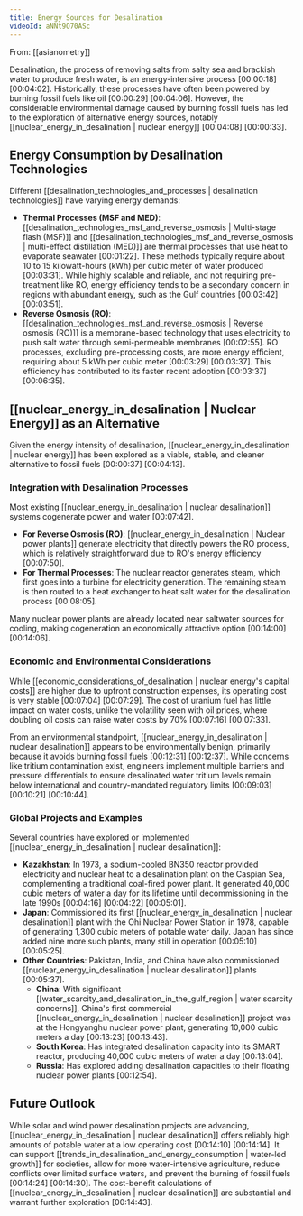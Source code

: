 ```yaml
---
title: Energy Sources for Desalination
videoId: aNNt9O70ASc
---
```


From: [[asianometry]] <br/> 

Desalination, the process of removing salts from salty sea and brackish water to produce fresh water, is an energy-intensive process <a class="yt-timestamp" data-t="00:00:18">[00:00:18]</a> <a class="yt-timestamp" data-t="00:04:02">[00:04:02]</a>. Historically, these processes have often been powered by burning fossil fuels like oil <a class="yt-timestamp" data-t="00:00:29">[00:00:29]</a> <a class="yt-timestamp" data-t="00:04:06">[00:04:06]</a>. However, the considerable environmental damage caused by burning fossil fuels has led to the exploration of alternative energy sources, notably [[nuclear_energy_in_desalination | nuclear energy]] <a class="yt-timestamp" data-t="00:04:08">[00:04:08]</a> <a class="yt-timestamp" data-t="00:00:33">[00:00:33]</a>.

## Energy Consumption by Desalination Technologies

Different [[desalination_technologies_and_processes | desalination technologies]] have varying energy demands:

*   **Thermal Processes (MSF and MED)**: [[desalination_technologies_msf_and_reverse_osmosis | Multi-stage flash (MSF)]] and [[desalination_technologies_msf_and_reverse_osmosis | multi-effect distillation (MED)]] are thermal processes that use heat to evaporate seawater <a class="yt-timestamp" data-t="00:01:22">[00:01:22]</a>. These methods typically require about 10 to 15 kilowatt-hours (kWh) per cubic meter of water produced <a class="yt-timestamp" data-t="00:03:31">[00:03:31]</a>. While highly scalable and reliable, and not requiring pre-treatment like RO, energy efficiency tends to be a secondary concern in regions with abundant energy, such as the Gulf countries <a class="yt-timestamp" data-t="00:03:42">[00:03:42]</a> <a class="yt-timestamp" data-t="00:03:51">[00:03:51]</a>.
*   **Reverse Osmosis (RO)**: [[desalination_technologies_msf_and_reverse_osmosis | Reverse osmosis (RO)]] is a membrane-based technology that uses electricity to push salt water through semi-permeable membranes <a class="yt-timestamp" data-t="00:02:55">[00:02:55]</a>. RO processes, excluding pre-processing costs, are more energy efficient, requiring about 5 kWh per cubic meter <a class="yt-timestamp" data-t="00:03:29">[00:03:29]</a> <a class="yt-timestamp" data-t="00:03:37">[00:03:37]</a>. This efficiency has contributed to its faster recent adoption <a class="yt-timestamp" data-t="00:03:37">[00:03:37]</a> <a class="yt-timestamp" data-t="00:06:35">[00:06:35]</a>.

## [[nuclear_energy_in_desalination | Nuclear Energy]] as an Alternative

Given the energy intensity of desalination, [[nuclear_energy_in_desalination | nuclear energy]] has been explored as a viable, stable, and cleaner alternative to fossil fuels <a class="yt-timestamp" data-t="00:00:37">[00:00:37]</a> <a class="yt-timestamp" data-t="00:04:13">[00:04:13]</a>.

### Integration with Desalination Processes
Most existing [[nuclear_energy_in_desalination | nuclear desalination]] systems cogenerate power and water <a class="yt-timestamp" data-t="00:07:42">[00:07:42]</a>.

*   **For Reverse Osmosis (RO)**: [[nuclear_energy_in_desalination | Nuclear power plants]] generate electricity that directly powers the RO process, which is relatively straightforward due to RO's energy efficiency <a class="yt-timestamp" data-t="00:07:50">[00:07:50]</a>.
*   **For Thermal Processes**: The nuclear reactor generates steam, which first goes into a turbine for electricity generation. The remaining steam is then routed to a heat exchanger to heat salt water for the desalination process <a class="yt-timestamp" data-t="00:08:05">[00:08:05]</a>.

Many nuclear power plants are already located near saltwater sources for cooling, making cogeneration an economically attractive option <a class="yt-timestamp" data-t="00:14:00">[00:14:00]</a> <a class="yt-timestamp" data-t="00:14:06">[00:14:06]</a>.

### Economic and Environmental Considerations
While [[economic_considerations_of_desalination | nuclear energy's capital costs]] are higher due to upfront construction expenses, its operating cost is very stable <a class="yt-timestamp" data-t="00:07:04">[00:07:04]</a> <a class="yt-timestamp" data-t="00:07:29">[00:07:29]</a>. The cost of uranium fuel has little impact on water costs, unlike the volatility seen with oil prices, where doubling oil costs can raise water costs by 70% <a class="yt-timestamp" data-t="00:07:16">[00:07:16]</a> <a class="yt-timestamp" data-t="00:07:33">[00:07:33]</a>.

From an environmental standpoint, [[nuclear_energy_in_desalination | nuclear desalination]] appears to be environmentally benign, primarily because it avoids burning fossil fuels <a class="yt-timestamp" data-t="00:12:31">[00:12:31]</a> <a class="yt-timestamp" data-t="00:12:37">[00:12:37]</a>. While concerns like tritium contamination exist, engineers implement multiple barriers and pressure differentials to ensure desalinated water tritium levels remain below international and country-mandated regulatory limits <a class="yt-timestamp" data-t="00:09:03">[00:09:03]</a> <a class="yt-timestamp" data-t="00:10:21">[00:10:21]</a> <a class="yt-timestamp" data-t="00:10:44">[00:10:44]</a>.

### Global Projects and Examples
Several countries have explored or implemented [[nuclear_energy_in_desalination | nuclear desalination]]:

*   **Kazakhstan**: In 1973, a sodium-cooled BN350 reactor provided electricity and nuclear heat to a desalination plant on the Caspian Sea, complementing a traditional coal-fired power plant. It generated 40,000 cubic meters of water a day for its lifetime until decommissioning in the late 1990s <a class="yt-timestamp" data-t="00:04:16">[00:04:16]</a> <a class="yt-timestamp" data-t="00:04:22">[00:04:22]</a> <a class="yt-timestamp" data-t="00:05:01">[00:05:01]</a>.
*   **Japan**: Commissioned its first [[nuclear_energy_in_desalination | nuclear desalination]] plant with the Ohi Nuclear Power Station in 1978, capable of generating 1,300 cubic meters of potable water daily. Japan has since added nine more such plants, many still in operation <a class="yt-timestamp" data-t="00:05:10">[00:05:10]</a> <a class="yt-timestamp" data-t="00:05:25">[00:05:25]</a>.
*   **Other Countries**: Pakistan, India, and China have also commissioned [[nuclear_energy_in_desalination | nuclear desalination]] plants <a class="yt-timestamp" data-t="00:05:37">[00:05:37]</a>.
    *   **China**: With significant [[water_scarcity_and_desalination_in_the_gulf_region | water scarcity concerns]], China's first commercial [[nuclear_energy_in_desalination | nuclear desalination]] project was at the Hongyanghu nuclear power plant, generating 10,000 cubic meters a day <a class="yt-timestamp" data-t="00:13:23">[00:13:23]</a> <a class="yt-timestamp" data-t="00:13:43">[00:13:43]</a>.
    *   **South Korea**: Has integrated desalination capacity into its SMART reactor, producing 40,000 cubic meters of water a day <a class="yt-timestamp" data-t="00:13:04">[00:13:04]</a>.
    *   **Russia**: Has explored adding desalination capacities to their floating nuclear power plants <a class="yt-timestamp" data-t="00:12:54">[00:12:54]</a>.

## Future Outlook
While solar and wind power desalination projects are advancing, [[nuclear_energy_in_desalination | nuclear desalination]] offers reliably high amounts of potable water at a low operating cost <a class="yt-timestamp" data-t="00:14:10">[00:14:10]</a> <a class="yt-timestamp" data-t="00:14:14">[00:14:14]</a>. It can support [[trends_in_desalination_and_energy_consumption | water-led growth]] for societies, allow for more water-intensive agriculture, reduce conflicts over limited surface waters, and prevent the burning of fossil fuels <a class="yt-timestamp" data-t="00:14:24">[00:14:24]</a> <a class="yt-timestamp" data-t="00:14:30">[00:14:30]</a>. The cost-benefit calculations of [[nuclear_energy_in_desalination | nuclear desalination]] are substantial and warrant further exploration <a class="yt-timestamp" data-t="00:14:43">[00:14:43]</a>.